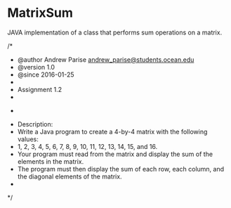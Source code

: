# MatrixSum
JAVA implementation of a class that performs sum operations on a matrix.


/*
 * @author		Andrew Parise <andrew_parise@students.ocean.edu>
 * @version		1.0
 * @since		2016-01-25
 * 
 * Assignment 1.2
 * 
 * <p>
 * Description:
 * Write a Java program to create a 4-by-4 matrix with the following values: 
 * 1, 2, 3, 4, 5, 6, 7, 8, 9, 10, 11, 12, 13, 14, 15, and 16. 
 * Your program must read from the matrix and display the sum of the elements in the matrix. 
 * The program must then display the sum of each row, each column, and the diagonal elements of the matrix.
 * 
 */
